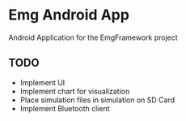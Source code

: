 # Emg Android App

Android Application for the EmgFramework project


## TODO

* Implement UI
* Implement chart for visualization
* Place simulation files in simulation on SD Card
* Implement Bluetooth client